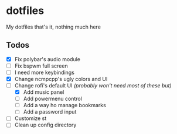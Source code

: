 # dotfiles

My dotfiles that's it, nothing much here

## Todos

- [x] Fix polybar's audio module
- [ ] Fix bspwm full screen
- [ ] I need more keybindings
- [x] Change ncmpcpp's ugly colors and UI
- [ ] Change rofi's default UI *(probably won't need most of these but)*
    - [x] Add music panel
    - [ ] Add powermenu control
    - [ ] Add a way ho manage bookmarks
    - [ ] Add a password input
- [ ] Customize st
- [ ] Clean up config directory
